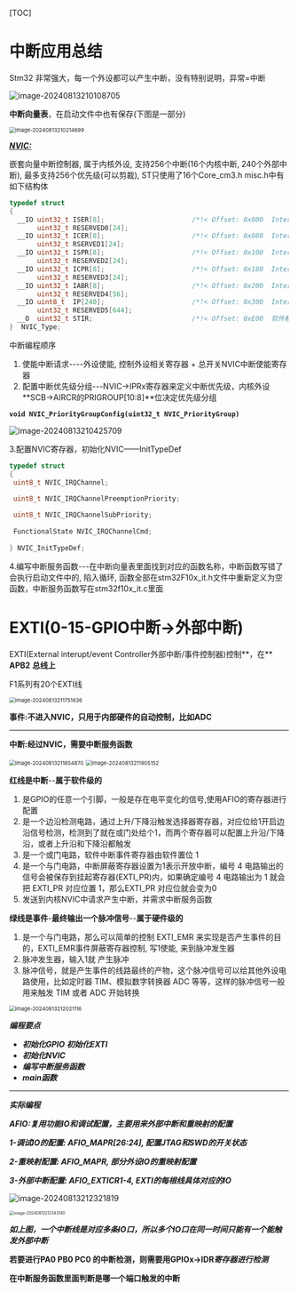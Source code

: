 [TOC]

# 中断应用总结

Stm32 非常强大，每一个外设都可以产生中断，没有特别说明，异常=中断

![image-20240813210108705](https://raw.githubusercontent.com/ZhangZhen-huia/Note/main/img/202408132101728.png)



**中断向量表**，在启动文件中也有保存(下图是一部分)

<img src="https://raw.githubusercontent.com/ZhangZhen-huia/Note/main/img/202408132102756.png" alt="image-20240813210214699" style="zoom:67%;" />

**<u>*NVIC:*</u>**

嵌套向量中断控制器, 属于内核外设, 支持256个中断(16个内核中断, 240个外部中断), 最多支持256个优先级(可以剪裁), ST只使用了16个Core_cm3.h   misc.h中有如下结构体

```c
typedef struct
{
  __IO uint32_t ISER[8];                      /*!< Offset: 0x000  Interrupt 使能寄存器           */
       uint32_t RESERVED0[24];                                   
  __IO uint32_t ICER[8];                      /*!< Offset: 0x080  Interrupt 清除         */
       uint32_t RSERVED1[24];                                    
  __IO uint32_t ISPR[8];                      /*!< Offset: 0x100  Interrupt 使能悬起          */
       uint32_t RESERVED2[24];                                   
  __IO uint32_t ICPR[8];                      /*!< Offset: 0x180  Interrupt 清除悬起        */
       uint32_t RESERVED3[24];                                   
  __IO uint32_t IABR[8];                      /*!< Offset: 0x200  Interrupt 有效位寄存器           */
       uint32_t RESERVED4[56];                                   
  __IO uint8_t  IP[240];                      /*!< Offset: 0x300  Interrupt 中断优先级寄存器,8位有效 */
       uint32_t RESERVED5[644];                                  
  __O  uint32_t STIR;                         /*!< Offset: 0xE00  软件触发中断寄存器     */
}  NVIC_Type;   

```



中断编程顺序

1. 使能中断请求----外设使能, 控制外设相关寄存器 + 总开关NVIC中断使能寄存器
2. 配置中断优先级分组---NVIC->IPRx寄存器来定义中断优先级，内核外设**SCB->AIRCR的PRIGROUP[10:8]**位决定优先级分组

**`void NVIC_PriorityGroupConfig(uint32_t NVIC_PriorityGroup)`**

![image-20240813210425709](https://raw.githubusercontent.com/ZhangZhen-huia/Note/main/img/202408132115160.png)

3.配置NVIC寄存器，初始化NVIC——InitTypeDef

```c
typedef struct
{
 uint8_t NVIC_IRQChannel;         

 uint8_t NVIC_IRQChannelPreemptionPriority;
 
 uint8_t NVIC_IRQChannelSubPriority;    
 
 FunctionalState NVIC_IRQChannelCmd;     
 
} NVIC_InitTypeDef;
```

4.编写中断服务函数---在中断向量表里面找到对应的函数名称，中断函数写错了会执行启动文件中的, 陷入循环, 函数全部在stm32F10x_it.h文件中重新定义为空函数，中断服务函数写在stm32f10x_it.c里面



# EXTI(0-15-GPIO中断->外部中断)

EXTI(External interupt/event Controller外部中断/事件控制器)控制**，在** **APB2** **总线上**

F1系列有20个EXTI线

<img src="https://raw.githubusercontent.com/ZhangZhen-huia/Note/main/img/202408132117692.png" alt="image-20240813211751636" style="zoom:67%;" />



**事件:不进入NVIC，只用于内部硬件的自动控制，比如ADC**

------

**中断:经过NVIC，需要中断服务函数**



<img src="https://raw.githubusercontent.com/ZhangZhen-huia/Note/main/img/202408132118945.png" alt="image-20240813211854870" style="zoom:67%;" />

<img src="https://raw.githubusercontent.com/ZhangZhen-huia/Note/main/img/202408132119207.png" alt="image-20240813211905152" style="zoom:67%;" />

**红线是中断**--**属于软件级的**

1. 是GPIO的任意一个引脚，一般是存在电平变化的信号,使用AFIO的寄存器进行配置
2. 是一个边沿检测电路，通过上升/下降沿触发选择器寄存器，对应位给1开启边沿信号检测，检测到了就在或门处给个1，而两个寄存器可以配置上升沿/下降沿，或者上升沿和下降沿都触发
3. 是一个或门电路，软件中断事件寄存器由软件置位 1
4. 是一个与门电路，中断屏蔽寄存器设置为1表示开放中断，编号 4     电路输出的信号会被保存到挂起寄存器(EXTI_PR)内，如果确定编号 4 电路输出为 1 就会把 EXTI_PR 对应位置 1，那么EXTI_PR     对应位就会变为0
5. 发送到内核NVIC中请求产生中断，并需求中断服务函数

**绿线是事件**-**最终输出一个脉冲信号**--**属于硬件级的**

1. 是一个与门电路，那么可以简单的控制 EXTI_EMR     来实现是否产生事件的目的，EXTI_EMR事件屏蔽寄存器控制, 写1使能, 来到脉冲发生器
2. 脉冲发生器，输入1就 产生脉冲
3.  脉冲信号，就是产生事件的线路最终的产物，这个脉冲信号可以给其他外设电路使用，比如定时器     TIM、模拟数字转换器 ADC 等等，这样的脉冲信号一般用来触发 TIM 或者 ADC 开始转换

<img src="https://raw.githubusercontent.com/ZhangZhen-huia/Note/main/img/202408132120148.png" alt="image-20240813212021116" style="zoom:67%;" />







***编程要点***

- ***初始化GPIO 初始化EXTI*** 
- ***初始化NVIC***
- ***编写中断服务函数***
- ***main函数***



------



***实际编程***

***AFIO:复用功能IO和调试配置，主要用来外部中断和重映射的配置***

***1-调试IO的配置: AFIO_MAPR[26:24], 配置JTAG和SWD的开关状态***

***2-重映射配置: AFIO_MAPR, 部分外设IO的重映射配置***

***3-外部中断配置: AFIO_EXTICR1-4, EXTI的每根线具体对应的IO***

![image-20240813212321819](https://raw.githubusercontent.com/ZhangZhen-huia/Note/main/img/202408132123858.png)

<img src="https://raw.githubusercontent.com/ZhangZhen-huia/Note/main/img/202408132123186.png" alt="image-20240813212343140" style="zoom:50%;" />

***如上图，一个中断线是对应多条IO口，所以多个IO口在同一时间只能有一个能触发外部中断***



**若要进行PA0 PB0 PC0 的中断检测，则需要用GPIOx->IDR*寄存器进行检测***

**在中断服务函数里面判断是哪一个端口触发的中断**